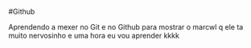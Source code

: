 #Github

Aprendendo a mexer no Git e no Github para mostrar o marcwl q ele ta muito nervosinho e uma hora eu vou aprender kkkk 
